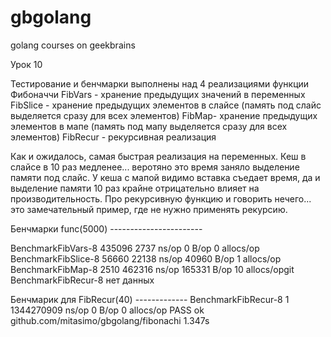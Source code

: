 # gbgolang
golang courses on geekbrains

Урок 10

Тестирование и бенчмарки выполнены над 4 реализациями функции Фибоначчи
FibVars - хранение предыдущих значений в переменных
FibSlice - хранение предыдущих элементов в слайсе (память под слайс выделяется сразу для всех элементов)
FibMap- хранение предыдущих элементов в мапе (память под мапу выделяется сразу для всех элементов)
FibRecur - рекурсивная реализация

Как и ожидалось, самая быстрая реализация на переменных.
Кеш в слайсе в 10 раз медленее... веротяно это время заняло выделение памяти под слайс.
У кеша с мапой видимо вставка съедает время, да и выделение памяти 10 раз крайне отрицательно влияет на производительность.
Про рекурсивную функцию и говорить нечего... это замечательный пример, где не нужно применять рекурсию.


Бенчмарки func(5000) -----------------------

BenchmarkFibVars-8        435096              2737 ns/op               0 B/op          0 allocs/op
BenchmarkFibSlice-8        56660             22138 ns/op           40960 B/op          1 allocs/op
BenchmarkFibMap-8           2510            462316 ns/op          165331 B/op         10 allocs/opgit 
BenchmarkFibRecur-8   нет данных     

Бенчмарик для FibRecur(40) -------------
BenchmarkFibRecur-8   	       1	    1344270909 ns/op	           0 B/op	       0 allocs/op
PASS
ok  	github.com/mitasimo/gbgolang/fibonachi	1.347s
